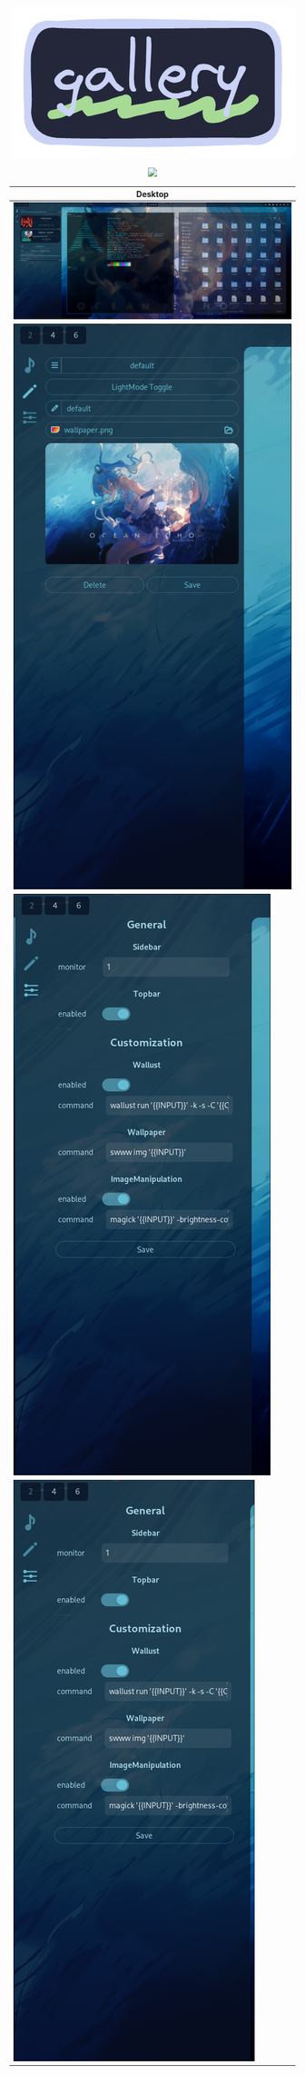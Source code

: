 <div align="center">
<a href="#"><img src="../media/dotfiles-gallery.png"></a>
</div>

<div align="center">

<img src="https://raw.githubusercontent.com/catppuccin/catppuccin/main/assets/palette/macchiato.png" width="90%"/><br>

</div>

| **Desktop** |
| -------------------------------------------------------------------- |
| ![overview-1](../media/desktop-images/Desktop-1.png)               |
| ![Widget-1](../media/desktop-images/Widget-1.png) |
| ![Widget-2](../media/desktop-images/Widget-2.png) |
| ![Widget-3](../media/desktop-images/Widget-3.png) |
